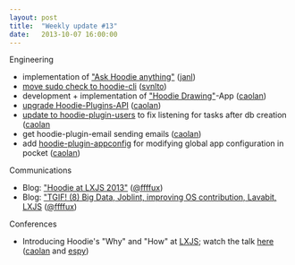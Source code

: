 ```yaml
---
layout: post
title:  "Weekly update #13"
date:   2013-10-07 16:00:00
---
```


Engineering

* implementation of ["Ask Hoodie anything"](https://github.com/hoodiehq/feedback) ([janl](https://github.com/janl))
* [move sudo check to hoodie-cli](https://github.com/hoodiehq/hoodie-server/commit/5051967000ad4ea55a72dc4e283b97e82f575b4d) ([svnlto](https://github.com/svnlto))
* development + implementation of ["Hoodie Drawing"](https://github.com/caolan/hoodie-drawing)-App ([caolan](https://github.com/caolan))
* [upgrade Hoodie-Plugins-API](https://github.com/hoodiehq/hoodie-plugins-manager/commit/783217fd298c6a1a13865c2c565359a4b41a5db7) ([caolan](https://github.com/caolan))
* [update to hoodie-plugin-users](https://github.com/hoodiehq/hoodie-plugin-users/commit/76335cf7e18b5e9cf388e47ba92eaaf47ac39a9e) to fix listening for tasks after db creation ([caolan](https://github.com/caolan)
* get hoodie-plugin-email sending emails ([caolan](https://github.com/caolan))
* add [hoodie-plugin-appconfig](https://github.com/hoodiehq/hoodie-plugin-appconfig) for modifying global app configuration in pocket ([caolan](https://github.com/caolan))

Communications

* Blog: ["Hoodie at LXJS 2013"](http://blog.hood.ie/2013/10/hoodie-at-lxjs-2013/) ([@ffffux](https://github.com/ffffux))
* Blog: ["TGIF! (8) Big Data, Joblint, improving OS contribution, Lavabit, LXJS](http://blog.hood.ie/2013/10/tgif-big-data-joblint-improving-os-contribution-lavabit-lxjs/) ([@ffffux](https://github.com/ffffux))

Conferences

* Introducing Hoodie's "Why" and "How" at [LXJS](http://2013.lxjs.org); watch the talk [here](http://www.youtube.com/watch?v=iyjwlvwOoA4) ([caolan](https://github.com/caolan) and [espy](https://github.com/espy))
